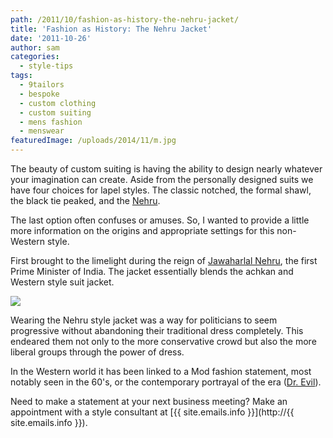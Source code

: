 ```yaml
---
path: /2011/10/fashion-as-history-the-nehru-jacket/
title: 'Fashion as History: The Nehru Jacket'
date: '2011-10-26'
author: sam
categories:
  - style-tips
tags:
  - 9tailors
  - bespoke
  - custom clothing
  - custom suiting
  - mens fashion
  - menswear
featuredImage: /uploads/2014/11/m.jpg
---
```

The beauty of custom suiting is having the ability to design nearly whatever your imagination can create. Aside from the personally designed suits we have four choices for lapel styles. The classic notched, the formal shawl, the black tie peaked, and the [Nehru](http://en.wikipedia.org/wiki/Nehru_jacket).

The last option often confuses or amuses. So, I wanted to provide a little more information on the origins and appropriate settings for this non-Western style.

First brought to the limelight during the reign of [Jawaharlal Nehru](http://en.wikipedia.org/wiki/Jawaharlal_Nehru), the first Prime Minister of India. The jacket essentially blends the achkan and Western style suit jacket.

[![](http://1.bp.blogspot.com/-Vrs8ye5gjFc/TqRWaQx5dMI/AAAAAAAAA4k/CvIK439Xi1k/s400/nehru_collage.jpg)](http://1.bp.blogspot.com/-Vrs8ye5gjFc/TqRWaQx5dMI/AAAAAAAAA4k/CvIK439Xi1k/s1600/nehru_collage.jpg)

Wearing the Nehru style jacket was a way for politicians to seem progressive without abandoning their traditional dress completely. This endeared them not only to the more conservative crowd but also the more liberal groups through the power of dress. 

In the Western world it has been linked to a Mod fashion statement, most notably seen in the 60's, or the contemporary portrayal of the era ([Dr. Evil](http://www.imdb.com/character/ch0026630/)). 

Need to make a statement at your next business meeting? Make an appointment with a style consultant at [{{ site.emails.info }}](http://{{ site.emails.info }}).